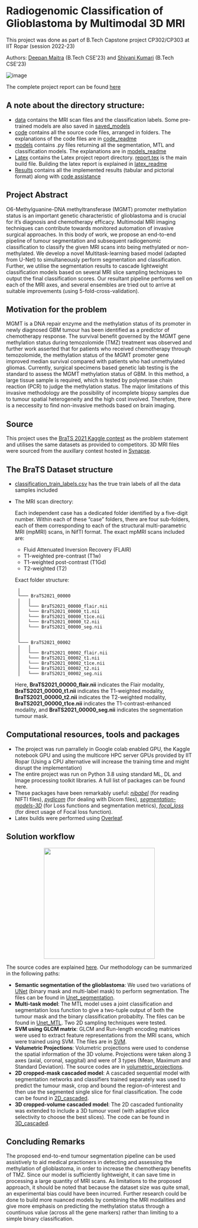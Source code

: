 # Radiogenomic Classification of Glioblastoma by Multimodal 3D MRI

This project was done as part of B.Tech Capstone project CP302/CP303 at IIT Ropar (session 2022-23)

Authors: [Deepan Maitra](https://www.linkedin.com/in/deepan-maitra-71810b1b4/) (B.Tech CSE'23) and [Shivani Kumari](https://www.linkedin.com/in/shivani-kumari-577392193/) (B.Tech CSE'23)

![image](https://user-images.githubusercontent.com/80473384/237059446-9f478666-d6b0-4ab4-9b78-8ec1082192ac.png)

The complete project report can be found [here](BTP_report__Deepan_Shivani_.pdf)


## A note about the directory structure:
- [data](data) contains the MRI scan files and the classification labels. Some pre-trained models are also saved in [saved_models](data/saved_models)
- [code](code) contains all the source code files, arranged in folders. The explanations of the code files are in [code_readme](code/README.md)
- [models](models) contains .py files returning all the segmentation, MTL and classification models. The explanations are in [models_readme](models/README.md)
- [Latex](latex_report_files) contains the Latex project report directory. [report.tex](latex_report_files/report.tex) is the main build file. Building the latex report is explained in [latex_readme](latex_report_files/README.md)
- [Results](results) contains all the implemented results (tabular and pictorial format) along with [code assistance](results/README.md)


## Project Abstract
O6-Methylguanine-DNA methyltransferase (MGMT) promoter methylation
status is an important genetic characteristic of glioblastoma and
is crucial for it’s diagnosis and chemotherapy efficacy. Multimodal
MRI imaging techniques can contribute towards monitored automation
of invasive surgical approaches. In this body of work, we propose
an end-to-end pipeline of tumour segmentation and subsequent radiogenomic
classification to classify the given MRI scans into being
methylated or non-methylated. We develop a novel Multitask-learning
based model (adapted from U-Net) to simultaneously perform segmentation
and classification. Further, we utilise the segmentation
results to cascade lightweight classification models based on several
MRI slice sampling techniques to output the final classification scores.
Our resultant pipeline performs well on each of the MRI axes, and several
ensembles are tried out to arrive at suitable improvements (using 5-fold-cross-validation).


## Motivation for the problem

MGMT is a DNA repair enzyme and the methylation status of its
promoter in newly diagnosed GBM tumour has been identified as a predictor
of chemotherapy response. The survival benefit governed
by the MGMT gene methylation status during temozolomide (TMZ) treatment
was observed and further work asserted that for patients
who received chemotherapy through temozolomide, the methylation status of
the MGMT promoter gene improved median survival compared with patients
who had unmethylated gliomas. Currently, surgical specimens based genetic lab testing is the standard to
assess the MGMT methylation status of GBM. In this method, a large tissue sample is required, which is tested by polymerase chain reaction (PCR) to judge
the methylation status. The major limitations of this invasive
methodology are the possibility of incomplete biopsy samples due to tumour
spatial heterogeneity and the high cost involved. Therefore, there is a neccessity to find non-invasive methods based
on brain imaging. 

## Source
This project uses the [BraTS 2021 Kaggle contest](https://www.kaggle.com/c/rsna-miccai-brain-tumor-radiogenomic-classification/overview/description) as the problem statement and utilises the same datasets as provided to competitors. 3D MRI files were sourced from the auxillary contest hosted in [Synapse](https://www.synapse.org/#!Synapse:syn27046444/wiki/616571). 

## The BraTS Dataset structure

- [classification_train_labels.csv](classification_train_labels.csv) has the true train labels of all the data samples included

- The MRI scan directory:

  Each independent case has a dedicated folder identified by a five-digit number. Within each of these “case” folders, there are four sub-folders, each of them corresponding to each of the structural multi-parametric MRI (mpMRI) scans, in NifTI format. The exact mpMRI scans included are:

    - Fluid Attenuated Inversion Recovery (FLAIR)
    - T1-weighted pre-contrast (T1w)
    - T1-weighted post-contrast (T1Gd)
    - T2-weighted (T2)

   Exact folder structure:
   
   ```Training/Validation/Testing
    │
    └─── BraTS2021_00000
    │   │
    │   └─── BraTS2021_00000_flair.nii
    │   └─── BraTS2021_00000_t1.nii
    │   └─── BraTS2021_00000_t1ce.nii
    │   └─── BraTS2021_00000_t2.nii
    │   └─── BraTS2021_00000_seg.nii
    │
    │
    └─── BraTS2021_00002
    │   │
    │   └─── BraTS2021_00002_flair.nii
    │   └─── BraTS2021_00002_t1.nii
    │   └─── BraTS2021_00002_t1ce.nii
    │   └─── BraTS2021_00002_t2.nii
    │   └─── BraTS2021_00002_seg.nii
    ```

    Here, **BraTS2021_00000_flair.nii** indicates the Flair modality,  **BraTS2021_00000_t1.nii** indicates the T1-weighted modality,  **BraTS2021_00000_t2.nii** indicates the T2-weighted modality,  **BraTS2021_00000_t1ce.nii** indicates the T1-contrast-enhanced modality, and **BraTS2021_00000_seg.nii** indicates the segmentation tumour mask.



## Computational resources, tools and packages

* The project was run parrallely in Google colab enabled GPU, the Kaggle notebook GPU and using the multicore HPC server GPUs provided by IIT Ropar (Using a CPU alternative will increase the training time and might disrupt the implementation)
* The entire project was run on Python 3.8 using standard ML, DL and Image processing toolkit libraries. A full list of packages can be found here.
* These packages have been remarkably useful: [*nibabel*](https://pypi.org/project/nibabel/) (for reading NIFTI files), [*pydicom*](https://pypi.org/project/pydicom/) (for dealing with Dicom files), [*segmentation-models-3D*](https://pypi.org/project/segmentation-models-3D/) (for Loss functions and segmentation metrics), [*focal_loss*](https://pypi.org/project/focal-loss/) (for direct usage of Focal loss function).
* Latex builds were performed using [Overleaf](https://www.overleaf.com/). 


## Solution workflow

<p align="center">
    <img width="300" src="latex_report_files/report_images/methylated.png">
</p>

The source codes are explained [here](code/README.md). Our methodology can be summarized in the following paths:
- **Semantic segmentation of the glioblastoma**: We used two variations of [UNet](models/Unet.py) (binary mask and multi-label mask) to perform segmentation. The files can be found in [Unet_segmentation](code/Unet_segmentation).
- **Multi-task model**: The MTL model uses a joint classification and segmentation loss function to give a two-tuple output of both the tumour mask and the binary classification probabilty. The files can be found in [Unet_MTL](code/UNet_MTL). Two 2D sampling techniques were tested.
- **SVM using GLCM matrix**: GLCM and Run-length encoding matrices were used to extract feature representations from the MRI scans, which were trained using SVM. The files are in [SVM](code/GLCM_SVM). 
- **Volumetric Projections**: Volumetric projections were used to condense the spatial information of the 3D volume. Projections were taken along 3 axes (axial, coronal, saggital) and were of 3 types (Mean, Maximum and Standard Deviation). The source codes are in [volumetric_projections](code/volumetric_projections_classification).
- **2D cropped-mask cascaded model**: A cascaded sequential model with segmentation networks and classifiers trained separately was used to predict the tumour mask, crop and bound the region-of-interest and then use the segmented single slice for final classification. The code can be found in [2D_cascaded](code/2D_cropped_cascaded).
-  **3D cropped-volume cascaded model**: The 2D cascaded funtionality was extended to include a 3D tumour voxel (with adaptive slice selectivity to choose the best slices). The code can be found in [3D_cascaded](code/3D_cropped_cascaded).

## Concluding Remarks

The proposed end-to-end tumour segmentation pipeline can be used assistively
to aid medical practioners in detecting and assessing the methylation of glioblastoma,
in order to increase the chemotherapy benefits of TMZ. Since our model
is sufficiently lightweight, it can save time in processing a large quantity of MRI
scans. As limitations to the proposed approach, it should be noted that because
the dataset size was quite small, an experimental bias could have been incurred.
Further research could be done to build more nuanced models by combining the
MRI modalities and give more emphasis on predicting the methylation status
through a countinuos value (across all the gene markers) rather than limiting to
a simple binary classification.

